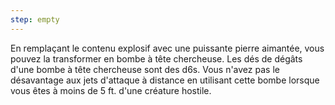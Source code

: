 ```yaml
---
step: empty
---
```

En remplaçant le contenu explosif avec une puissante pierre aimantée, vous pouvez la transformer en bombe à tête chercheuse. Les dés de dégâts d'une bombe à tête chercheuse sont des d6s. Vous n'avez pas le désavantage aux jets d'attaque à distance en utilisant cette bombe lorsque vous êtes à moins de 5 ft. d'une créature hostile.